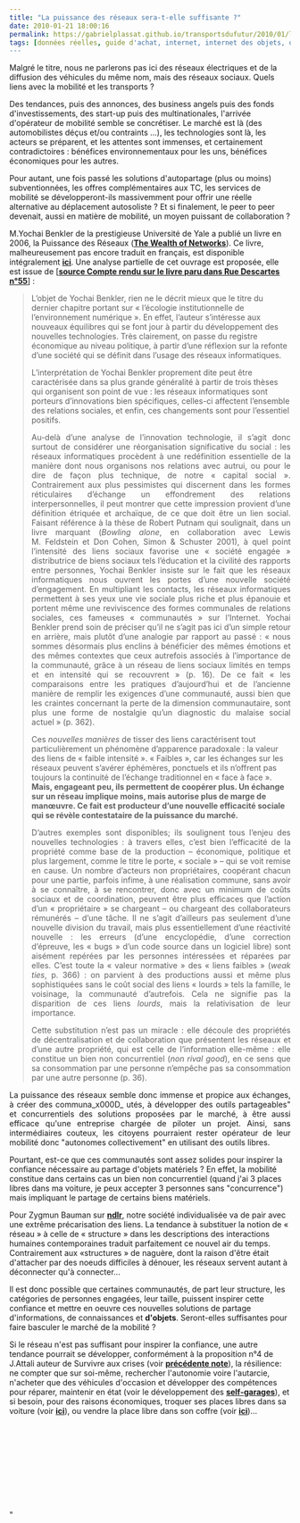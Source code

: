 ```yaml
---
title: "La puissance des réseaux sera-t-elle suffisante ?"
date: 2010-01-21 18:00:16
permalink: https://gabrielplassat.github.io/transportsdufutur/2010/01/la-puissance-des-reseaux-seratelle-suffisante.html
tags: [données réelles, guide d'achat, internet, internet des objets, open source, partage de données, philanthropie, réseaux, Service de mobilité, TIC, transition générationnelle, Véhicule]
---
```


<p>Malgré le titre, nous ne parlerons pas ici des réseaux électriques et de la diffusion des véhicules du même nom, mais des réseaux sociaux. Quels liens avec la mobilité et les transports ?</p> <p>Des tendances, puis des annonces, des business angels puis des fonds d'investissements, des start-up puis des multinationales, l'arrivée d'opérateur de mobilité semble se concrétiser. Le marché est là (des automobilistes déçus et/ou contraints ...), les technologies sont là, les acteurs se préparent, et les attentes sont immenses, et certainement contradictoires : bénéfices environnementaux pour les uns, bénéfices économiques pour les autres.</p> <p>Pour autant, une fois passé les solutions d'autopartage (plus ou moins) subventionnées, les offres complémentaires aux TC, les services de mobilité se développeront-ils massivemment pour offrir une réelle alternative au déplacement autosoliste ? Et si finalement, le peer to peer devenait, aussi en matière de mobilité, un moyen puissant de collaboration ?</p> <p></p>   <!--more-->  <p>M.Yochai Benkler de la prestigieuse Université de Yale a publié un livre en 2006, la Puissance des Réseaux (<a href="http://en.wikipedia.org/wiki/The_Wealth_of_Networks" target="_blank"><strong>The Wealth of Networks</strong></a>). Ce livre, malheureusement pas encore traduit en français, est disponible intégralement <strong><span style="text-decoration: underline"><a href="http://cyber.law.harvard.edu/wealth_of_networks/Main_Page" target="_blank" title="le livre !">ici</a></span></strong>. Une analyse partielle de cet ouvrage est proposée, elle est issue de [<strong><span style="text-decoration: underline"><a href="http://thierryleterre.free.fr/spip.php?article163" target="_blank">source Compte rendu sur le livre paru dans Rue Descartes n°55</a></span></strong>] :</p> <blockquote> <p>L’objet de Yochai Benkler, rien ne le décrit mieux que le titre du dernier chapitre portant sur « l’écologie institutionnelle de l’environnement numérique ». En effet, l’auteur s’intéresse aux nouveaux équilibres qui se font jour à partir du développement des nouvelles technologies. Très clairement, on passe du registre économique au niveau politique, à partir d’une réflexion sur la refonte d’une société qui se définit dans l’usage des réseaux informatiques. </p> <p>L’interprétation de Yochai Benkler proprement dite peut être caractérisée dans sa plus grande généralité à partir de trois thèses qui organisent son point de vue : les réseaux informatiques sont porteurs d’innovations bien spécifiques, celles-ci affectent l’ensemble des relations sociales, et enfin, ces changements sont pour l’essentiel positifs. </p> <p align="justify" class="spip">Au-delà d’une analyse de l’innovation technologie, il s’agit donc surtout de considérer une réorganisation significative du social : les réseaux informatiques procèdent à une redéfinition essentielle de la manière dont nous organisons nos relations avec autrui, ou pour le dire de façon plus technique, de notre « capital social ». Contrairement aux plus pessimistes qui discernent dans les formes réticulaires d’échange un effondrement des relations interpersonnelles, il peut montrer que cette impression provient d’une définition étriquée et archaïque, de ce que doit être un lien social. Faisant référence à la thèse de Robert Putnam qui soulignait, dans un livre marquant (<em class="spip">Bowling alone</em>, en collaboration avec Lewis M. Feldstein et Don Cohen, Simon & Schuster 2001), à quel point l’intensité des liens sociaux favorise une « société engagée » distributrice de biens sociaux tels l’éducation et la civilité des rapports entre personnes, Yochai Benkler insiste sur le fait que les réseaux informatiques nous ouvrent les portes d’une nouvelle société d’engagement. En multipliant les contacts, les réseaux informatiques permettent à ses yeux une vie sociale plus riche et plus épanouie et portent même une reviviscence des formes communales de relations sociales, ces fameuses « communautés » sur l’Internet. Yochai Benkler prend soin de préciser qu’il ne s’agit pas ici d’un simple retour en arrière, mais plutôt d’une analogie par rapport au passé : « nous sommes désormais plus enclins à bénéficier des mêmes émotions et des mêmes contextes que ceux autrefois associés à l’importance de la communauté, grâce à un réseau de liens sociaux limités en temps et en intensité qui se recouvrent » (p. 16). De ce fait « les comparaisons entre les pratiques d’aujourd’hui et de l’ancienne manière de remplir les exigences d’une communauté, aussi bien que les craintes concernant la perte de la dimension communautaire, sont plus une forme de nostalgie qu’un diagnostic du malaise social actuel » (p. 362). </p> <p>Ces <em class="spip">nouvelles manières</em> de tisser des liens caractérisent tout particulièrement un phénomène d’apparence paradoxale : la valeur des liens de « faible intensité ». « Faibles », car les échanges sur les réseaux peuvent s’avérer éphémères, ponctuels et ils n’offrent pas toujours la continuité de l’échange traditionnel en « face à face ». <strong>Mais, engageant peu, ils permettent de coopérer plus. Un échange sur un réseau implique moins, mais autorise plus de marge de manœuvre. Ce fait est producteur d’une nouvelle efficacité sociale qui se révèle contestataire de la puissance du marché.</strong> </p> <p align="justify" class="spip">D’autres exemples sont disponibles; ils soulignent tous l’enjeu des nouvelles technologies : à travers elles, c’est bien l’efficacité de la propriété comme base de la production – économique, politique et plus largement, comme le titre le porte, « sociale » – qui se voit remise en cause. Un nombre d’acteurs non propriétaires, coopérant chacun pour une partie, parfois infime, à une réalisation commune, sans avoir à se connaître, à se rencontrer, donc avec un minimum de coûts sociaux et de coordination, peuvent être plus efficaces que l’action d’un « propriétaire » se chargeant – ou chargeant des collaborateurs rémunérés – d’une tâche. Il ne s’agit d’ailleurs pas seulement d’une nouvelle division du travail, mais plus essentiellement d’une réactivité nouvelle : les erreurs (d’une encyclopédie, d’une correction d’épreuve, les « bugs » d’un code source dans un logiciel libre) sont aisément repérées par les personnes intéressées et réparées par elles. C’est toute la « valeur normative » des « liens faibles » (<em class="spip">weak ties</em>, p. 366) : on parvient à des productions aussi et même plus sophistiquées sans le coût social des liens « lourds » tels la famille, le voisinage, la communauté d’autrefois. Cela ne signifie pas la disparition de ces liens <em class="spip">lourds</em>, mais la relativisation de leur importance. </p> <p align="justify" class="spip">Cette substitution n’est pas un miracle : elle découle des propriétés de décentralisation et de collaboration que présentent les réseaux et d’une autre propriété, qui est celle de l’information elle-même : elle constitue un bien non concurrentiel (<em class="spip">non rival good</em>), en ce sens que sa consommation par une personne n’empêche pas sa consommation par une autre personne (p. 36).</p></blockquote> <p align="justify" class="spip">La puissance des réseaux semble donc immense et propice aux échanges, à créer des communa_x000D_
utés, à développer des outils partageables" et concurrentiels des solutions proposées par le marché, à être aussi efficace qu'une entreprise chargée de piloter un projet. Ainsi, sans intermédiaires couteux, les citoyens pourraient rester opérateur de leur mobilité donc "autonomes collectivement" en utilisant des outils libres. </p> <p align=""justify"" class=""spip"">Pourtant, est-ce que ces communautés sont assez solides pour inspirer la confiance nécessaire au partage d'objets matériels ? En effet, la mobilité constitue dans certains cas un bien non concurrentiel (quand j'ai 3 places libres dans ma voiture, je peux accepter 3 personnes sans "concurrence") mais impliquant le partage de certains biens matériels.</p> <p align=""justify"" class=""spip"">Pour Zygmun Bauman sur <strong><span style=""text-decoration: underline""><a href=""http://n-d-l-r.blogspot.com/search?updated-max=2009-09-10T02%3A08%3A00-07%3A00&max-results=10"" target=""_blank"">ndlr</a></span></strong>, notre société individualisée va de pair avec une extrême précarisation des liens. La tendance à substituer la notion de « réseau » à celle de « structure » dans les descriptions des interactions humaines contemporaines traduit parfaitement ce nouvel air du temps. Contrairement aux «structures » de naguère, dont la raison d'être était d'attacher par des noeuds difficiles à dénouer, les réseaux servent autant à déconnecter qu'à connecter... </p> <p align=""justify"" class=""spip"">Il est donc possible que certaines communautés, de part leur structure, les catégories de personnes engagées, leur taille, puissent inspirer cette confiance et mettre en oeuvre ces nouvelles solutions de partage d'informations, de connaissances et <strong>d'objets</strong>. Seront-elles suffisantes pour faire basculer le marché de la mobilité ?</p> <p align=""justify"" class=""spip"">Si le réseau n'est pas suffisant pour inspirer la confiance, une autre tendance pourrait se développer, conformément à la proposition n°4 de J.Attali auteur de Survivre aux crises (voir <strong><span style=""text-decoration: underline""><a href="https://gabrielplassat.github.io/transportsdufutur/2009/11/pour-une-mobilite-plus-robuste-aux-crises-a-venir.html"" target=""_blank"">précédente note</a></span></strong>), la résilience: ne compter que sur soi-même, rechercher l'autonomie voire l'autarcie, n'acheter que des véhicules d'occasion et développer des compétences pour réparer, maintenir en état (voir le développement des <a href=""http://www.selfgarage.org/"" target=""_blank""><strong>self-garages</strong></a>), et si besoin, pour des raisons économiques, troquer ses places libres dans sa voiture (voir <strong><span style=""text-decoration: underline""><a href=""http://www.covoiturage.fr/blog/prix-du-covoiturage"" target=""_blank"">ici</a></span></strong>), ou vendre la place libre dans son coffre (voir <strong><span style=""text-decoration: underline""><a href=""http://www.colis-voiturage.fr/"" target=""_blank"">ici</a></span></strong>)...</p> <p align=""justify"" class=""spip""> </p> <p> </p> <p align=""justify"" class=""spip""> </p> <p> </p> <p> </p>"
